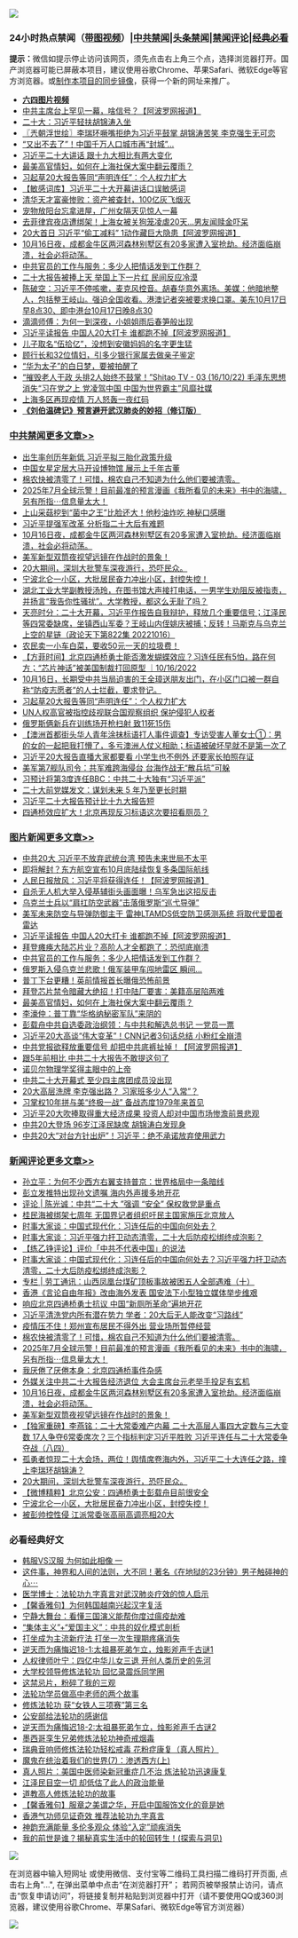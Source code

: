 ![](https://raw.githubusercontent.com/jsvpn/jsproxy/dev/64photo/fqnews-qr.jpg)

<div id="tt">
<h3>24小时热点禁闻（<a href="https://aaa.v2dns.tk/?QAjUl=BgRp5UNKRn&T5Vk=fPVH&Q59Ab=WxGE" target="_blank">带图视频</a>）|<a href="#%E4%B8%AD%E5%85%B1%E7%A6%81%E9%97%BB%E6%9B%B4%E5%A4%9A%E6%96%87%E7%AB%A0">中共禁闻</a>|<a href="#%E5%9B%BE%E7%89%87%E6%96%B0%E9%97%BB%E6%9B%B4%E5%A4%9A%E6%96%87%E7%AB%A0">头条禁闻</a>|<a href="#%E6%96%B0%E9%97%BB%E8%AF%84%E8%AE%BA%E6%9B%B4%E5%A4%9A%E6%96%87%E7%AB%A0">禁闻评论|<a href="#%E5%BF%85%E7%9C%8B%E7%BB%8F%E5%85%B8%E5%A5%BD%E6%96%87">经典必看</a></h3>
<div><b>提示：</b>微信如提示停止访问该网页，须先点击右上角三个点，选择浏览器打开。国产浏览器可能已屏蔽本项目，建议使用谷歌Chrome、苹果Safari、微软Edge等官方浏览器。或<a href="%E5%88%B6%E4%BD%9Cgit%E7%A6%81%E9%97%BB%E9%95%9C%E5%83%8F.md">制作本项目的同步镜像</a>，获得一个新的网址来推广。</div>
<ul>
<li><b><a href="http://d2.v2rss.gq/64.mp4" target="_blank">六四图片视频</a></b></li>
<li><a href="/cnnews/20221017/1798279.md">中共主席台上罕见一幕，啥信号？【阿波罗网报道】</a></li>
<li><a href="/headline/20221017/1798158.md">二十大：习近平轻扶胡锦涛入坐</a></li>
<li><a href="/ssgc/20221017/1798273.md">〖兲朝浮世绘〗李瑞环噘嘴拒绝为习近平鼓掌 胡锦涛苦笑 李克强生无可恋</a></li>
<li><a href="/cnnews/20221017/1798383.md">“又出不去了”！中国千万人口城市再“封城”…</a></li>
<li><a href="/cnnews/20221017/1798148.md">习近平二十大讲话 跟十九大相比有两大变化</a></li>
<li><a href="/topimagenews/20221017/1798277.md">最美高官情妇，如何在上海社保大案中翻云覆雨？</a></li>
<li><a href="/cbnews/20221017/1798134.md">习起草20大报告等同“声明连任”：个人权力扩大</a></li>
<li><a href="/baitai/20221017/1798338.md">【敏感词库】习近平二十大开幕讲话口误敏感词</a></li>
<li><a href="/cnnews/20221017/1798298.md">清华天才富豪惨败：资产被查封，100亿灰飞烟灭</a></li>
<li><a href="/cnnews/20221017/1798170.md">宠物放阳台忘拿进屋，广州女隔天见惊人一幕</a></li>
<li><a href="/cnnews/20221017/1798398.md">去菲律宾夜店遭绑架！上海女被关狗笼凌虐20天…男友闻赎金吓呆</a></li>
<li><a href="/cnnews/20221017/1798285.md">20大首日 习近平“偷工减料” 1动作藏巨大隐患【阿波罗网报道】</a></li>
<li><a href="/comments/20221017/1798316.md">10月16日夜，成都金牛区两河森林别墅区有20多家遭入室抢劫。经济面临崩溃，社会必将动荡。</a></li>
<li><a href="/topimagenews/20221017/1798296.md">中共官员的工作与服务：多少人把情话发到工作群？</a></li>
<li><a href="/headline/20221017/1798364.md">二十大报告被捧上天 举国上下一片红 民间反应冷漠</a></li>
<li><a href="/sohnews/20221017/1798397.md">陈破空：习近平不停咳嗽，麦克风控音。胡春华意外离场。美媒：他暗地整人，包括整王岐山。强迫全国收看。港澳记者突被要求换口罩。美东10月17日早8点30、即中港台10月17日晚8点30</a></li>
<li><a href="/lifebaike/20221017/1798378.md">滴滴师傅：为何一到深夜，小姐姐雨后春笋般出现</a></li>
<li><a href="/topimagenews/20221017/1798314.md">习近平读报告 中国人20大打卡 谁都跑不掉【阿波罗网报道】</a></li>
<li><a href="/cnnews/20221017/1798171.md">儿子取名“伍拾亿”，没想到安徽妈妈的名字更生猛</a></li>
<li><a href="/comments/20221017/1798236.md">顾行长和32位情妇，引多少银行家属去做亲子鉴定</a></li>
<li><a href="/finance/20221017/1798163.md">“华为太子”的白日梦，要被拍醒了</a></li>
<li><a href="/sohnews/20221017/1798121.md">“摧毁老人干政 头排2人始终不鼓掌！”Shitao TV - 03 (16/10/22) 毛泽东思想消失“习在党之上 党凌驾中国 中国为世界霸主”风靡社媒</a></li>
<li><a href="/comments/20221017/1798149.md">上海多区再现疫情 万人怒轰一夜红码</a></li>
<li><b><a href="/comments/20200207/1272816.md" target="_blank">《刘伯温碑记》预言避开武汉肺炎的妙招（修订版）</a></b></li>
</ul>
</div>

<div class="catlist">
<h3><a href="/cbnews/" target="_blank">中共禁闻</a><span><a href="/cbnews/" target="_blank" rel="nofollow">更多文章>></a></span></h3>
<ul>
<li><a href="/cbnews/20221018/1798504.md" target="_blank">出生率创历年新低 习近平拟三胎化政策升级</a></li>
<li><a href="/cbnews/20221018/1798503.md" target="_blank">中国女星定居大马开设博物馆 展示上千年古董</a></li>
<li><a href="/comments/20221017/1798415.md" target="_blank">棉农快被清零了！可惜，棉农自己不知道为什么他们要被清零。</a></li>
<li><a href="/comments/20221017/1798407.md" target="_blank">2025年7月全球示警！目前最准的预言漫画《我所看见的未来》书中的海啸，另有所指⋯信息量太大！</a></li>
<li><a href="/cbnews/20221017/1798405.md" target="_blank">上山采菇挖到“菌中之王”比脸还大！他秒油炸吃 神秘口感曝</a></li>
<li><a href="/cbnews/20221017/1798374.md" target="_blank">习近平提强军改革 分析指二十大后有难题</a></li>
<li><a href="/comments/20221017/1798316.md" target="_blank">10月16日夜，成都金牛区两河森林别墅区有20多家遭入室抢劫。经济面临崩溃，社会必将动荡。</a></li>
<li><a href="/comments/20221017/1798311.md" target="_blank">美军新型双筒夜视望远镜在作战时的景象！</a></li>
<li><a href="/comments/20221017/1798274.md" target="_blank">20大期间，深圳大批警车深夜游行，恐吓民众。</a></li>
<li><a href="/comments/20221017/1798261.md" target="_blank">宁波北仑一小区，大批居民奋力冲出小区，封控失控！</a></li>
<li><a href="/comments/20221017/1798224.md" target="_blank">湖北工业大学副教授汤玲，在图书馆大声接打电话，一男学生劝阻反被指责，并扬言“我告你性骚扰”。大学教授，都这么无耻了吗？</a></li>
<li><a href="/cbnews/20221017/1798223.md" target="_blank">天亮时分：二十大开幕，习近平作报告自我辩护，释放几个重要信号；江泽民等四常委缺席，坐镇西山军委？王岐山内侄姚庆被捕；反转！马斯克与乌克兰上空的星链（政论天下第822集 20221016）</a></li>
<li><a href="/comments/20221017/1798194.md" target="_blank">农民卖一小车白菜，要收50元一天的垃圾费！</a></li>
<li><a href="/comments/20221017/1798164.md" target="_blank">【方菲时间】北京四通桥勇士能否激发蝴蝶效应？习连任民有5怕，路在何方；“芯片神话”被美国制裁打回原型 ｜10/16/2022</a></li>
<li><a href="/comments/20221017/1798150.md" target="_blank">10月16日，长期受中共当局迫害的王全璋送朋友出门，在小区门口被一群自称“防疫志愿者”的人士拦截，要求登记。</a></li>
<li><a href="/cbnews/20221017/1798134.md" target="_blank">习起草20大报告等同“声明连任”：个人权力扩大</a></li>
<li><a href="/cbnews/20221017/1798123.md" target="_blank">UN人权高官被指控歧视联合国观察组织 保护侵犯人权者</a></li>
<li><a href="/cbnews/20221017/1798122.md" target="_blank">俄罗斯俩新兵在训练场开枪扫射 致11死15伤</a></li>
<li><a href="/cbnews/20221016/1797952.md" target="_blank">【澳洲首都街头华人青年涂抹标语打人事件调查】专访受害人董女士①：男的女的一起把我打懵了，多亏澳洲人仗义相助；标语被破坏早就不是第一次了</a></li>
<li><a href="/cbnews/20221016/1798077.md" target="_blank">习近平20大报告直播大家都要看 小学生也不例外 还要家长拍照存证</a></li>
<li><a href="/cbnews/20221016/1798068.md" target="_blank">美军第7舰队司令：共军难跨海侵台 台海作战无“散兵坑”可躲</a></li>
<li><a href="/cbnews/20221016/1797982.md" target="_blank">习预计将第3度连任BBC：中共二十大独有“习近平派”</a></li>
<li><a href="/cbnews/20221016/1797967.md" target="_blank">二十大前党媒发文：谋划未来 5 年乃至更长时期</a></li>
<li><a href="/cbnews/20221016/1797935.md" target="_blank">习近平二十大报告预计比十九大报告短</a></li>
<li><a href="/cbnews/20221016/1797934.md" target="_blank">四通桥效应扩大！北京再现反习标语这次要招看厕员？</a></li>

</ul>
</div>
<div class="catlist">
<h3><a href="/topimagenews/" target="_blank">图片新闻</a><span><a href="/topimagenews/" target="_blank" rel="nofollow">更多文章>></a></span></h3>
<ul>
<li><a href="/topimagenews/20221017/1798467.md" target="_blank">中共20大 习近平不放弃武统台湾 预告未来世局不太平</a></li>
<li><a href="/topimagenews/20221017/1798466.md" target="_blank">即将解封？东方航空宣布10月底陆续恢复多条国际航线</a></li>
<li><a href="/topimagenews/20221017/1798465.md" target="_blank">人民日报放风：习近平将获得连任！【阿波罗网报道】</a></li>
<li><a href="/topimagenews/20221017/1798429.md" target="_blank">自杀无人机大举入侵基辅街头画面曝！乌军急出这招反击</a></li>
<li><a href="/topimagenews/20221017/1798373.md" target="_blank">乌克兰士兵以“肩扛防空武器”击落俄罗斯“巡弋导弹”</a></li>
<li><a href="/topimagenews/20221017/1798372.md" target="_blank">美军未来防空与导弹防御主干 雷神LTAMDS低空防卫感测系统 将取代爱国者雷达</a></li>
<li><a href="/topimagenews/20221017/1798314.md" target="_blank">习近平读报告 中国人20大打卡 谁都跑不掉【阿波罗网报道】</a></li>
<li><a href="/topimagenews/20221017/1798310.md" target="_blank">拜登瘫痪大陆芯片业？高阶人才全都跑了：恐彻底崩溃</a></li>
<li><a href="/topimagenews/20221017/1798296.md" target="_blank">中共官员的工作与服务：多少人把情话发到工作群？</a></li>
<li><a href="/topimagenews/20221017/1798288.md" target="_blank">俄罗斯入侵乌克兰悲歌！俄军装甲车闯地雷区 瞬间…</a></li>
<li><a href="/topimagenews/20221017/1798281.md" target="_blank">普丁下台更糟！英前情报首长曝俄恐怖前景</a></li>
<li><a href="/topimagenews/20221017/1798278.md" target="_blank">拜登芯片禁令暗藏大绝招！打中陆厂要害：美籍高层陷两难</a></li>
<li><a href="/topimagenews/20221017/1798277.md" target="_blank">最美高官情妇，如何在上海社保大案中翻云覆雨？</a></li>
<li><a href="/topimagenews/20221017/1798225.md" target="_blank">李濠仲：普丁靠“华格纳秘密军队”来阴的</a></li>
<li><a href="/topimagenews/20221016/1798098.md" target="_blank">彭载舟中共自选委政治纲领：与中共和解选总书记 一党员一票</a></li>
<li><a href="/topimagenews/20221016/1798094.md" target="_blank">习近平20大高谈“伟大变革”！CNN记者3句话总结 小粉红全崩溃</a></li>
<li><a href="/topimagenews/20221016/1798086.md" target="_blank">中共党报欲释放重要信号 却把中共底裤扯掉！【阿波罗网报道】</a></li>
<li><a href="/topimagenews/20221016/1798005.md" target="_blank">跟5年前相比 中共二十大报告不敢提这句了</a></li>
<li><a href="/topimagenews/20221016/1797994.md" target="_blank">诺贝尔物理学奖得主眼中的上帝</a></li>
<li><a href="/topimagenews/20221016/1797985.md" target="_blank">中共二十大开幕式 至少四主席团成员没出现</a></li>
<li><a href="/topimagenews/20221016/1797984.md" target="_blank">20大高层洗牌 李克强出路？ 习家班多少人“入常”？</a></li>
<li><a href="/topimagenews/20221016/1797981.md" target="_blank">习掌权10年拼与美“终极一战” 备战态度1979年来首见</a></li>
<li><a href="/topimagenews/20221016/1797980.md" target="_blank">习近平20大吹捧取得重大经济成果 投资人却对中国市场惨澹前景悲观</a></li>
<li><a href="/topimagenews/20221016/1797966.md" target="_blank">中共20大登场 96岁江泽民缺席 胡锦涛白发现身</a></li>
<li><a href="/topimagenews/20221016/1797965.md" target="_blank">中共20大“对台方针出炉”！习近平：绝不承诺放弃使用武力</a></li>

</ul>
</div>
<div class="catlist">
<h3><a href="/comments/" target="_blank">新闻评论</a><span><a href="/comments/" target="_blank" rel="nofollow">更多文章>></a></span></h3>
<ul>
<li><a href="/comments/20221018/1798522.md" target="_blank">孙立平：为何不少西方右翼支持普京：世界格局中一条暗线</a></li>
<li><a href="/comments/20221018/1798506.md" target="_blank">彭立发推特出现孙文遗嘱 海内外声援多地开花</a></li>
<li><a href="/comments/20221017/1798500.md" target="_blank">评论 | 陈光诚：中共“二十大 ”强调 “安全” 保权救党是重点</a></li>
<li><a href="/comments/20221017/1798499.md" target="_blank">桂民海被绑架七周年 无国界记者组织吁民主国家施压北京放人</a></li>
<li><a href="/comments/20221017/1798483.md" target="_blank">时事大家谈：中国式现代化：习连任后的中国向何处去？</a></li>
<li><a href="/comments/20221017/1798482.md" target="_blank">时事大家谈：习近平强力扞卫动态清零，二十大后防疫松绑终成泡影？</a></li>
<li><a href="/comments/20221017/1798481.md" target="_blank">【练乙铮评论】评价「中共不代表中国」的说法</a></li>
<li><a href="/comments/20221017/1798469.md" target="_blank">时事大家谈：中国式现代化：习连任后的中国向何处去？习近平强力扞卫动态清零，二十大后防疫松绑终成泡影？</a></li>
<li><a href="/comments/20221017/1798468.md" target="_blank">专栏 | 劳工通讯：山西凤凰台煤矿顶板事故被困五人全部遇难（十）</a></li>
<li><a href="/comments/20221017/1798445.md" target="_blank">香港《言论自由年报》改由海外发表 国安法下小型独立媒体举步维艰</a></li>
<li><a href="/comments/20221017/1798420.md" target="_blank">响应北京四通桥勇士抗议 中国“新厕所革命”遍地开花</a></li>
<li><a href="/comments/20221017/1798419.md" target="_blank">习近平清洗党内所有潜在势力 学者：20大后无人能改变“习路线”</a></li>
<li><a href="/comments/20221017/1798418.md" target="_blank">疫情压不住！郑州宣布居民不得外出 营业场所暂停经营</a></li>
<li><a href="/comments/20221017/1798415.md" target="_blank">棉农快被清零了！可惜，棉农自己不知道为什么他们要被清零。</a></li>
<li><a href="/comments/20221017/1798407.md" target="_blank">2025年7月全球示警！目前最准的预言漫画《我所看见的未来》书中的海啸，另有所指⋯信息量太大！</a></li>
<li><a href="/comments/20221017/1798375.md" target="_blank">我厌倦了厌倦本身：北京四通桥事件杂感</a></li>
<li><a href="/comments/20221017/1798368.md" target="_blank">外媒关注中共二十大报告经济退位 大会主席台元老举手投足有玄机</a></li>
<li><a href="/comments/20221017/1798316.md" target="_blank">10月16日夜，成都金牛区两河森林别墅区有20多家遭入室抢劫。经济面临崩溃，社会必将动荡。</a></li>
<li><a href="/comments/20221017/1798311.md" target="_blank">美军新型双筒夜视望远镜在作战时的景象！</a></li>
<li><a href="/comments/20221017/1798287.md" target="_blank">【独家重磅】李燕铭：二十大常委难产内幕 二十大高层人事四大定数与三大变数 17人争夺6常委席次？三个指标判定习近平胜败 习近平连任与二十大常委争夺战（八四）</a></li>
<li><a href="/comments/20221017/1798276.md" target="_blank">孤勇者惊现二十大会场，两位！舆情席卷海内外，习近平二十大连任之路，撞上李瑞环胡锦涛？</a></li>
<li><a href="/comments/20221017/1798274.md" target="_blank">20大期间，深圳大批警车深夜游行，恐吓民众。</a></li>
<li><a href="/comments/20221017/1798268.md" target="_blank">【微博精粹】北京公安：四通桥勇士彭载舟目前很安全</a></li>
<li><a href="/comments/20221017/1798261.md" target="_blank">宁波北仑一小区，大批居民奋力冲出小区，封控失控！</a></li>
<li><a href="/comments/20221017/1798255.md" target="_blank">被彭帅控性侵 江派常委张高丽高调亮相20大</a></li>

</ul>
</div>

<div class="catlist">
<h3>必看经典好文</h3>
<ul>
<li><a href="/bannedvideo/20220228/1697982.md" target="_blank">韩服VS汉服 为何如此相像 一</a></li>
<li><a href="/comments/20220722/1761738.md" target="_blank">这件事，神界和人间的法则，大不同！著名《在地狱的23分钟》男子触碰神的心⋯</a></li>
<li><a href="/comments/20200820/1382989.md" target="_blank">医学博士：法轮功九字真言对武汉肺炎疗效的惊人启示</a></li>
<li><a href="/bannedvideo/20210301/1495767.md" target="_blank">【馨香雅句】为何韩国越南兴起汉字复活</a></li>
<li><a href="/comments/20200527/1273654.md" target="_blank">宁静大舞台：看懂三国演义能帮你度过瘟疫劫难</a></li>
<li><a href="/comments/20201007/1409565.md" target="_blank">“集体主义”+“爱国主义”：中共的奴化模式剖析</a></li>
<li><a href="/cbnews/20210810/1603566.md" target="_blank">打坐成为主流新疗法 打坐一次生理期疼痛消失</a></li>
<li><a href="/tculture/20190304/1091068.md" target="_blank">逆天而为痛悔迟18-1:太祖暴死弟乍立，烛影斧声千古谜1</a></li>
<li><a href="/bannedvideo/20220806/1768296.md" target="_blank">人权律师叶宁：四亿中华儿女三退 开创人类历史的先河</a></li>
<li><a href="/cbnews/20210517/1548104.md" target="_blank">大学校领导修炼法轮功 回忆录震烁同学圈</a></li>
<li><a href="/yule/20210123/1473216.md" target="_blank">这禁忌片，粉碎了我的三观</a></li>
<li><a href="/comments/20200629/1352533.md" target="_blank">法轮功学员做高中老师的两个故事</a></li>
<li><a href="/comments/20210720/1514058.md" target="_blank">修炼法轮功 获“女铁人三项赛”第三名</a></li>
<li><a href="/aomi/history/20210111/1465363.md" target="_blank">公安部给法轮功的感谢信</a></li>
<li><a href="/tculture/20190304/1091070.md" target="_blank">逆天而为痛悔迟18-2:太祖暴死弟乍立，烛影斧声千古谜2</a></li>
<li><a href="/topimagenews/20210214/1487270.md" target="_blank">墨西哥孪生兄弟修炼法轮功神奇戒烟毒</a></li>
<li><a href="/comments/20210907/1620306.md" target="_blank">瑞典音响师修炼法轮功轻松戒毒 花粉症康复（真人照片）</a></li>
<li><a href="/topimagenews/20180527/948369.md" target="_blank">魔鬼在统治着我们的世界(7)：渗透西方(上)</a></li>
<li><a href="/comments/20210215/1487728.md" target="_blank">真人照片：美国中医师染新冠重症几不治 炼法轮功迅速康复</a></li>
<li><a href="/cnnews/20220808/1768770.md" target="_blank">江泽民目空一切 却低估了此人的政治能量</a></li>
<li><a href="/comments/20200805/1375080.md" target="_blank">道教高人修炼法轮功的故事</a></li>
<li><a href="/bannedvideo/20201203/1441331.md" target="_blank">【馨香雅句】服章之美谓之华，开启中国服饰文化的竟是她</a></li>
<li><a href="/comments/20200517/1330064.md" target="_blank">香港气功师见证奇效 推荐法轮功九字真言</a></li>
<li><a href="/comments/20220408/1716562.md" target="_blank">神韵充满能量 多伦多观众 体验“入定”顽疾消失</a></li>
<li><a href="/comments/20200715/1359453.md" target="_blank">我的前世是谁？揭秘真实生活中的轮回转生！(探索与洞见)</a></li>

</ul>
</div>

![](https://raw.githubusercontent.com/jsvpn/jsproxy/dev/64photo/fqnews-qr.jpg)

在浏览器中输入短网址 或使用微信、支付宝等二维码工具扫描二维码打开页面, 点击右上角"...", 在弹出菜单中点击“在浏览器打开”； 若网页被举报禁止访问，请点击“恢复申请访问”，将链接复制并粘贴到浏览器中打开（请不要使用QQ或360浏览器，建议使用谷歌Chrome、苹果Safari、微软Edge等官方浏览器）

![](https://raw.githubusercontent.com/jsvpn/jsproxy/dev/64photo/wx.jpg)